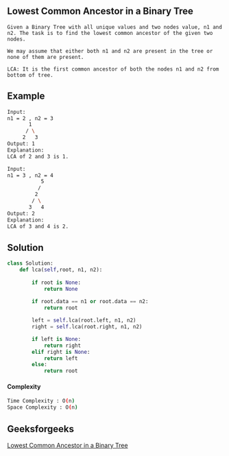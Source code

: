 ## Lowest Common Ancestor in a Binary Tree
```
Given a Binary Tree with all unique values and two nodes value, n1 and n2. The task is to find the lowest common ancestor of the given two nodes. 

We may assume that either both n1 and n2 are present in the tree or none of them are present.

LCA: It is the first common ancestor of both the nodes n1 and n2 from bottom of tree.
```



## Example 
```bash
Input:
n1 = 2 , n2 = 3  
       1 
      / \ 
     2   3
Output: 1
Explanation:
LCA of 2 and 3 is 1.

Input:
n1 = 3 , n2 = 4
           5    
          /    
         2  
        / \  
       3   4
Output: 2
Explanation:
LCA of 3 and 4 is 2. 
```
## Solution 

```python
class Solution:
    def lca(self,root, n1, n2):
       
	    if root is None:
		    return None
		    
	    if root.data == n1 or root.data == n2:
		    return root

	    left = self.lca(root.left, n1, n2)
	    right = self.lca(root.right, n1, n2)

	    if left is None:
	        return right
		elif right is None:
		    return left
		else:
		    return root
```
#### Complexity
```bash
Time Complexity : O(n)
Space Complexity : O(n)

```

## Geeksforgeeks
[Lowest Common Ancestor in a Binary Tree](https://practice.geeksforgeeks.org/problems/lowest-common-ancestor-in-a-binary-tree/1?page=1&difficulty[]=1&company[]=Google&category[]=Tree&sortBy=submissions)
